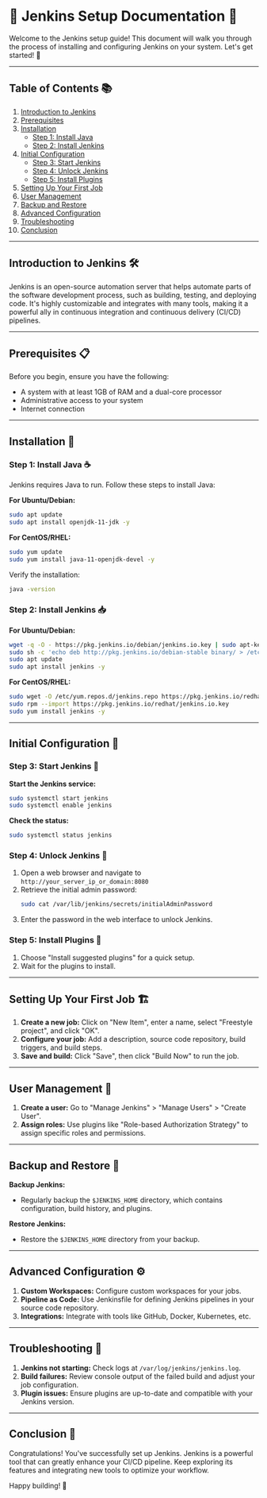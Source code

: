 # 🚀 Jenkins Setup Documentation 📂

Welcome to the Jenkins setup guide! This document will walk you through the process of installing and configuring Jenkins on your system. Let's get started! 🎉

---

## Table of Contents 📚
1. [Introduction to Jenkins](#introduction-to-jenkins)
2. [Prerequisites](#prerequisites)
3. [Installation](#installation)
    - [Step 1: Install Java](#step-1-install-java)
    - [Step 2: Install Jenkins](#step-2-install-jenkins)
4. [Initial Configuration](#initial-configuration)
    - [Step 3: Start Jenkins](#step-3-start-jenkins)
    - [Step 4: Unlock Jenkins](#step-4-unlock-jenkins)
    - [Step 5: Install Plugins](#step-5-install-plugins)
5. [Setting Up Your First Job](#setting-up-your-first-job)
6. [User Management](#user-management)
7. [Backup and Restore](#backup-and-restore)
8. [Advanced Configuration](#advanced-configuration)
9. [Troubleshooting](#troubleshooting)
10. [Conclusion](#conclusion)

---

## Introduction to Jenkins 🛠️

Jenkins is an open-source automation server that helps automate parts of the software development process, such as building, testing, and deploying code. It's highly customizable and integrates with many tools, making it a powerful ally in continuous integration and continuous delivery (CI/CD) pipelines.

---

## Prerequisites 📋

Before you begin, ensure you have the following:

- A system with at least 1GB of RAM and a dual-core processor
- Administrative access to your system
- Internet connection

---

## Installation 🚀

### Step 1: Install Java ☕

Jenkins requires Java to run. Follow these steps to install Java:

**For Ubuntu/Debian:**
```bash
sudo apt update
sudo apt install openjdk-11-jdk -y
```

**For CentOS/RHEL:**
```bash
sudo yum update
sudo yum install java-11-openjdk-devel -y
```

Verify the installation:
```bash
java -version
```

### Step 2: Install Jenkins 📥

**For Ubuntu/Debian:**
```bash
wget -q -O - https://pkg.jenkins.io/debian/jenkins.io.key | sudo apt-key add -
sudo sh -c 'echo deb http://pkg.jenkins.io/debian-stable binary/ > /etc/apt/sources.list.d/jenkins.list'
sudo apt update
sudo apt install jenkins -y
```

**For CentOS/RHEL:**
```bash
sudo wget -O /etc/yum.repos.d/jenkins.repo https://pkg.jenkins.io/redhat/jenkins.repo
sudo rpm --import https://pkg.jenkins.io/redhat/jenkins.io.key
sudo yum install jenkins -y
```

---

## Initial Configuration 🔧

### Step 3: Start Jenkins 🚦

**Start the Jenkins service:**
```bash
sudo systemctl start jenkins
sudo systemctl enable jenkins
```

**Check the status:**
```bash
sudo systemctl status jenkins
```

### Step 4: Unlock Jenkins 🔐

1. Open a web browser and navigate to `http://your_server_ip_or_domain:8080`
2. Retrieve the initial admin password:
   ```bash
   sudo cat /var/lib/jenkins/secrets/initialAdminPassword
   ```
3. Enter the password in the web interface to unlock Jenkins.

### Step 5: Install Plugins 🧩

1. Choose "Install suggested plugins" for a quick setup.
2. Wait for the plugins to install.

---

## Setting Up Your First Job 🏗️

1. **Create a new job:** Click on "New Item", enter a name, select "Freestyle project", and click "OK".
2. **Configure your job:** Add a description, source code repository, build triggers, and build steps.
3. **Save and build:** Click "Save", then click "Build Now" to run the job.

---

## User Management 👥

1. **Create a user:** Go to "Manage Jenkins" > "Manage Users" > "Create User".
2. **Assign roles:** Use plugins like "Role-based Authorization Strategy" to assign specific roles and permissions.

---

## Backup and Restore 🔄

**Backup Jenkins:**
- Regularly backup the `$JENKINS_HOME` directory, which contains configuration, build history, and plugins.

**Restore Jenkins:**
- Restore the `$JENKINS_HOME` directory from your backup.

---

## Advanced Configuration ⚙️

1. **Custom Workspaces:** Configure custom workspaces for your jobs.
2. **Pipeline as Code:** Use Jenkinsfile for defining Jenkins pipelines in your source code repository.
3. **Integrations:** Integrate with tools like GitHub, Docker, Kubernetes, etc.

---

## Troubleshooting 🐛

1. **Jenkins not starting:** Check logs at `/var/log/jenkins/jenkins.log`.
2. **Build failures:** Review console output of the failed build and adjust your job configuration.
3. **Plugin issues:** Ensure plugins are up-to-date and compatible with your Jenkins version.

---

## Conclusion 🎉

Congratulations! You've successfully set up Jenkins. Jenkins is a powerful tool that can greatly enhance your CI/CD pipeline. Keep exploring its features and integrating new tools to optimize your workflow.

Happy building! 🚀
